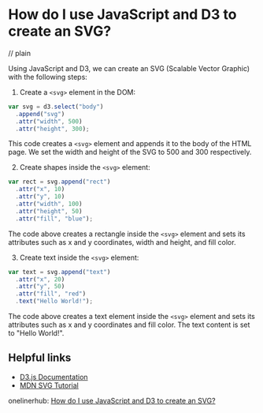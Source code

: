 # How do I use JavaScript and D3 to create an SVG?
// plain

Using JavaScript and D3, we can create an SVG (Scalable Vector Graphic) with the following steps:

1. Create a `<svg>` element in the DOM:
```javascript
var svg = d3.select("body")
  .append("svg")
  .attr("width", 500)
  .attr("height", 300);
```
This code creates a `<svg>` element and appends it to the body of the HTML page. We set the width and height of the SVG to 500 and 300 respectively.

2. Create shapes inside the `<svg>` element:
```javascript
var rect = svg.append("rect")
  .attr("x", 10)
  .attr("y", 10)
  .attr("width", 100)
  .attr("height", 50)
  .attr("fill", "blue");
```
The code above creates a rectangle inside the `<svg>` element and sets its attributes such as x and y coordinates, width and height, and fill color.

3. Create text inside the `<svg>` element:
```javascript
var text = svg.append("text")
  .attr("x", 20)
  .attr("y", 50)
  .attr("fill", "red")
  .text("Hello World!");
```
The code above creates a text element inside the `<svg>` element and sets its attributes such as x and y coordinates and fill color. The text content is set to "Hello World!".

## Helpful links
- [D3.js Documentation](https://github.com/d3/d3/wiki)
- [MDN SVG Tutorial](https://developer.mozilla.org/en-US/docs/Web/SVG/Tutorial)

onelinerhub: [How do I use JavaScript and D3 to create an SVG?](https://onelinerhub.com/javascript-d3/how-do-i-use-javascript-and-d--to-create-an-svg)